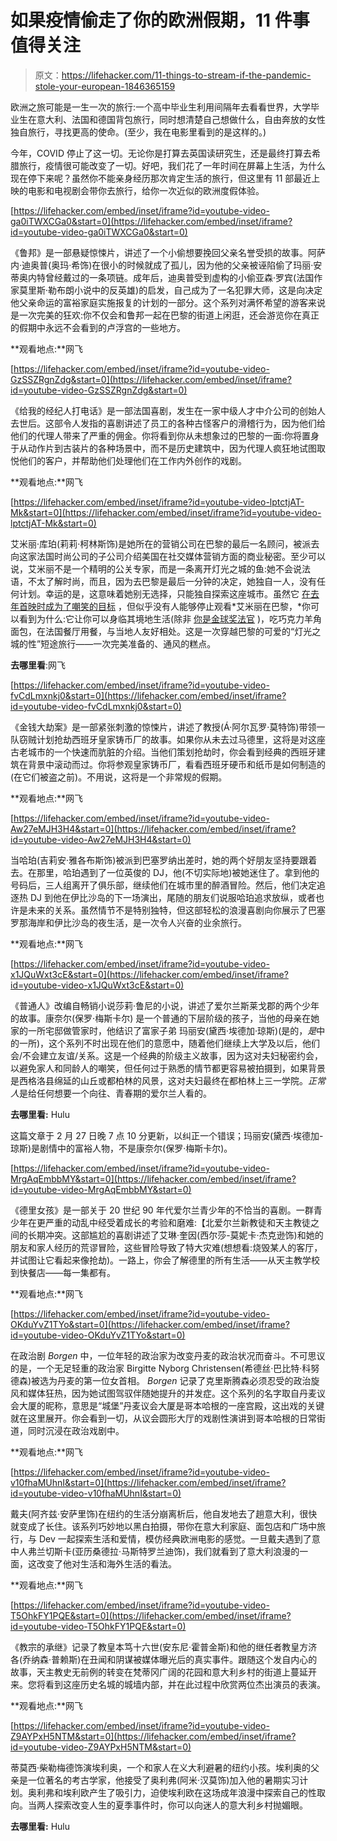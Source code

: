 # 如果疫情偷走了你的欧洲假期，11 件事值得关注

> 原文：<https://lifehacker.com/11-things-to-stream-if-the-pandemic-stole-your-european-1846365159>

欧洲之旅可能是一生一次的旅行:一个高中毕业生利用间隔年去看看世界，大学毕业生在意大利、法国和德国背包旅行，同时想清楚自己想做什么，自由奔放的女性独自旅行，寻找更高的使命。(至少，我在电影里看到的是这样的。)

今年，COVID 停止了这一切。无论你是打算去英国读研究生，还是最终打算去希腊旅行，疫情很可能改变了一切。好吧，我们花了一年时间在屏幕上生活，为什么现在停下来呢？虽然你不能亲身经历那次肯定生活的旅行，但这里有 11 部最近上映的电影和电视剧会带你去旅行，给你一次近似的欧洲度假体验。

 [https://lifehacker.com/embed/inset/iframe?id=youtube-video-ga0iTWXCGa0&start=0](https://lifehacker.com/embed/inset/iframe?id=youtube-video-ga0iTWXCGa0&start=0) 

《鲁邦》是一部悬疑惊悚片，讲述了一个小偷想要挽回父亲名誉受损的故事。阿萨内·迪奥普(奥玛·希饰)在很小的时候就成了孤儿，因为他的父亲被诬陷偷了玛丽·安蒂奥内特曾经戴过的一条项链。成年后，迪奥普受到虚构的小偷亚森·罗宾(法国作家莫里斯·勒布朗小说中的反英雄)的启发，自己成为了一名犯罪大师，这是向决定他父亲命运的富裕家庭实施报复的计划的一部分。这个系列对满怀希望的游客来说是一次完美的狂欢:你不仅会和鲁邦一起在巴黎的街道上闲逛，还会游览你在真正的假期中永远不会看到的卢浮宫的一些地方。

**观看地点:**网飞

 [https://lifehacker.com/embed/inset/iframe?id=youtube-video-GzSSZRgnZdg&start=0](https://lifehacker.com/embed/inset/iframe?id=youtube-video-GzSSZRgnZdg&start=0) 

《给我的经纪人打电话》是一部法国喜剧，发生在一家中级人才中介公司的创始人去世后。这部令人发指的喜剧讲述了员工的各种古怪客户的滑稽行为，因为他们给他们的代理人带来了严重的佣金。你将看到你从未想象过的巴黎的一面:你将置身于从动作片到古装片的各种场景中，而不是历史建筑中，因为代理人疯狂地试图取悦他们的客户，并帮助他们处理他们在工作内外创作的戏剧。

**观看地点:**网飞

 [https://lifehacker.com/embed/inset/iframe?id=youtube-video-lptctjAT-Mk&start=0](https://lifehacker.com/embed/inset/iframe?id=youtube-video-lptctjAT-Mk&start=0) 

艾米丽·库珀(莉莉·柯林斯饰)是她所在的营销公司在巴黎的最后一名顾问，被派去向这家法国时尚公司的子公司介绍美国在社交媒体营销方面的商业秘密。至少可以说，艾米丽不是一个精明的公关专家，而是一条离开灯光之城的鱼:她不会说法语，不太了解时尚，而且，因为去巴黎是最后一分钟的决定，她独自一人，没有任何计划。幸运的是，这意味着她别无选择，只能独自探索这座城市。虽然它 [在去年首映时成为了嘲笑的目标](https://themuse.jezebel.com/emily-in-paris-is-what-happens-when-we-are-so-bored-1845316396) ，但似乎没有人能够停止观看*艾米丽在巴黎，*你可以看到为什么:它让你可以身临其境地生活(除非 [你是金球奖法官](https://themuse.jezebel.com/emily-in-paris-flew-golden-globes-judges-to-paris-and-1846325721) )，吃巧克力羊角面包，在法国餐厅用餐，与当地人友好相处。这是一次穿越巴黎的可爱的“灯光之城的性”短途旅行——一次完美准备的、通风的糕点。

**去哪里看**:网飞

 [https://lifehacker.com/embed/inset/iframe?id=youtube-video-fvCdLmxnkj0&start=0](https://lifehacker.com/embed/inset/iframe?id=youtube-video-fvCdLmxnkj0&start=0) 

《金钱大劫案》是一部紧张刺激的惊悚片，讲述了教授(Á·阿尔瓦罗·莫特饰)带领一队窃贼计划抢劫西班牙皇家铸币厂的故事。如果你从未去过马德里，这将是对这座古老城市的一个快速而肮脏的介绍。当他们策划抢劫时，你会看到经典的西班牙建筑在背景中滚动而过。你将参观皇家铸币厂，看看西班牙硬币和纸币是如何制造的(在它们被盗之前)。不用说，这将是一个非常规的假期。

**观看地点:**网飞

 [https://lifehacker.com/embed/inset/iframe?id=youtube-video-Aw27eMJH3H4&start=0](https://lifehacker.com/embed/inset/iframe?id=youtube-video-Aw27eMJH3H4&start=0) 

当哈珀(吉莉安·雅各布斯饰)被派到巴塞罗纳出差时，她的两个好朋友坚持要跟着去。在那里，哈珀遇到了一位英俊的 DJ，他(不切实际地)被她迷住了。拿到他的号码后，三人组离开了俱乐部，继续他们在城市里的醉酒冒险。然后，他们决定追逐热 DJ 到他在伊比沙岛的下一场演出，尾随的朋友们说服哈珀追求放纵，或者也许是未来的关系。虽然情节不是特别独特，但这部轻松的浪漫喜剧向你展示了巴塞罗那海岸和伊比沙岛的夜生活，是一次令人兴奋的业余旅行。

**观看地点:**网飞

 [https://lifehacker.com/embed/inset/iframe?id=youtube-video-x1JQuWxt3cE&start=0](https://lifehacker.com/embed/inset/iframe?id=youtube-video-x1JQuWxt3cE&start=0) 

《普通人》改编自畅销小说莎莉·鲁尼的小说，讲述了爱尔兰斯莱戈郡的两个少年的故事。康奈尔(保罗·梅斯卡尔) 是一个普通的下层阶级的孩子，当他的母亲在她家的一所宅邸做管家时，他结识了富家子弟 玛丽安(黛西·埃德加·琼斯)(是的，*是*中的一所)，这个系列不时出现在他们的意愿中，随着他们继续上大学及以后，他们会/不会建立友谊/关系。这是一个经典的阶级主义故事，因为这对夫妇秘密约会，以避免家人和同龄人的嘲笑，但任何过于熟悉的情节都更容易被拍摄到，如果背景是西格洛县绵延的山丘或都柏林的风景，这对夫妇最终在都柏林上三一学院。*正常人*是给任何想要一个向往、青春期的爱尔兰人看的。

**去哪里看:** Hulu

这篇文章于 2 月 27 日晚 7 点 10 分更新，以纠正一个错误；玛丽安(黛西·埃德加-琼斯)是剧情中的富裕人物，不是康奈尔(保罗·梅斯卡尔)。

 [https://lifehacker.com/embed/inset/iframe?id=youtube-video-MrgAqEmbbMY&start=0](https://lifehacker.com/embed/inset/iframe?id=youtube-video-MrgAqEmbbMY&start=0) 

《德里女孩》是一部关于 20 世纪 90 年代爱尔兰青少年的不恰当的喜剧。一群青少年在更严重的动乱中经受着成长的考验和磨难:【北爱尔兰新教徒和天主教徒之间的长期冲突。这部尴尬的喜剧讲述了艾琳·奎因(西尔莎-莫妮卡·杰克逊饰)和她的朋友和家人经历的荒谬冒险，这些冒险导致了特大灾难(想想看:烧毁某人的客厅，并试图让它看起来像抢劫)。一路上，你会了解德里的所有生活——从天主教学校到快餐店——每一集都有。

**观看地点:**网飞

 [https://lifehacker.com/embed/inset/iframe?id=youtube-video-OKduYvZ1TYo&start=0](https://lifehacker.com/embed/inset/iframe?id=youtube-video-OKduYvZ1TYo&start=0) 

在政治剧 *Borgen* 中，一位年轻的政治家为改变丹麦的政治状况而奋斗。不可思议的是，一个无足轻重的政治家 Birgitte Nyborg Christensen(希德丝·巴比特·科努德森)被选为丹麦的第一位女首相。 *Borgen* 记录了克里斯腾森必须忍受的政治旋风和媒体狂热，因为她试图驾驭伴随她提升的并发症。这个系列的名字取自丹麦议会大厦的昵称，意思是“城堡”丹麦议会大厦是哥本哈根的一座宫殿，这出戏的关键就在这里展开。你会看到一切，从议会圆形大厅的戏剧性演讲到哥本哈根的日常街道，同时沉浸在政治戏剧中。

**观看地点:**网飞

 [https://lifehacker.com/embed/inset/iframe?id=youtube-video-v10fhaMUhnI&start=0](https://lifehacker.com/embed/inset/iframe?id=youtube-video-v10fhaMUhnI&start=0) 

戴夫(阿齐兹·安萨里饰)在纽约的生活分崩离析后，他自发地去了趟意大利，很快就变成了长住。该系列巧妙地以黑白拍摄，带你在意大利家庭、面包店和广场中旅行，与 Dev 一起探索生活和爱情，模仿经典欧洲电影的感觉。一旦戴夫遇到了意中人弗兰切斯卡(亚历桑德拉·马斯特罗兰迪饰)，我们就看到了意大利浪漫的一面，这改变了他对生活和海外生活的看法。

**观看地点:**网飞

 [https://lifehacker.com/embed/inset/iframe?id=youtube-video-T5OhkFY1PQE&start=0](https://lifehacker.com/embed/inset/iframe?id=youtube-video-T5OhkFY1PQE&start=0) 

《教宗的承继》记录了教皇本笃十六世(安东尼·霍普金斯)和他的继任者教皇方济各(乔纳森·普赖斯)在丑闻和阴谋被媒体曝光后的真实事件。跟随这个发自内心的故事，天主教史无前例的转变在梵蒂冈广阔的花园和意大利乡村的街道上蔓延开来。您将看到这座历史名城的城墙内部，并在此过程中欣赏两位杰出演员的表演。

**观看地点:**网飞

 [https://lifehacker.com/embed/inset/iframe?id=youtube-video-Z9AYPxH5NTM&start=0](https://lifehacker.com/embed/inset/iframe?id=youtube-video-Z9AYPxH5NTM&start=0) 

蒂莫西·柴勒梅德饰演埃利奥，一个和家人在义大利避暑的纽约小孩。埃利奥的父亲是一位著名的考古学家，他接受了奥利弗(阿米·汉莫饰)加入他的暑期实习计划。奥利弗和埃利欧产生了吸引力，迫使埃利欧在这场成年浪漫中探索自己的性取向。当两人探索改变人生的夏季事件时，你可以向迷人的意大利乡村抛媚眼。

**去哪里看:** Hulu